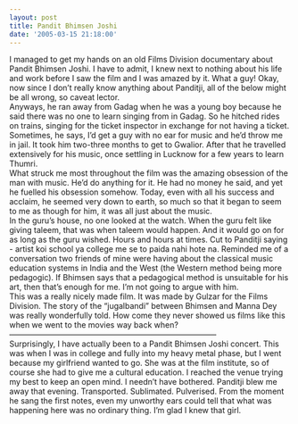 ```yaml
---
layout: post
title: Pandit Bhimsen Joshi
date: '2005-03-15 21:18:00'
---
```


I managed to get my hands on an old Films Division documentary about Pandit Bhimsen Joshi. I have to admit, I knew next to nothing about his life and work before I saw the film and I was amazed by it. What a guy! Okay, now since I don&rsquo;t really know anything about Panditji, all of the below might be all wrong, so caveat lector.<br/>
 Anyways, he ran away from Gadag when he was a young boy because he said there was no one to learn singing from in Gadag. So he hitched rides on trains, singing for the ticket inspector in exchange for not having a ticket. Sometimes, he says, I&rsquo;d get a guy with no ear for music and he&rsquo;d throw me in jail. It took him two-three months to get to Gwalior. After that he travelled extensively for his music, once settling in Lucknow for a few years to learn Thumri.<br/>
 What struck me most throughout the film was the amazing obsession of the man with music. He&rsquo;d do anything for it. He had no money he said, and yet he fuelled his obsession somehow. Today, even with all his success and acclaim, he seemed very down to earth, so much so that it began to seem to me as though for him, it was all just about the music. <br/>
 In the guru&rsquo;s house, no one looked at the watch. When the guru felt like giving taleem, that was when taleem would happen. And it would go on for as long as the guru wished. Hours and hours at times. Cut to Panditji saying - artist koi school ya college me se to paida nahi hote na. Reminded me of a conversation two friends of mine were having about the classical music education systems in India and the West (the Western method being more pedagogic). If Bhimsen says that a pedagogical method is unsuitable for his art, then that&rsquo;s enough for me. I&rsquo;m not going to argue with him.<br/>
 This was a really nicely made film. It was made by Gulzar for the Films Division. The story of the &ldquo;jugalbandi&rdquo; between Bhimsen and Manna Dey was really wonderfully told. How come they never showed us films like this when we went to the movies way back when?<br/>
&mdash;&mdash;&mdash;&mdash;&mdash;&mdash;&mdash;&mdash;&mdash;&mdash;&mdash;&mdash;&mdash;&mdash;&mdash;&mdash;&mdash;&mdash;&mdash;&mdash;&mdash;&mdash;&mdash;&mdash;&mdash;&mdash;&ndash;<br/>
 Surprisingly, I have actually been to a Pandit Bhimsen Joshi concert. This was when I was in college and fully into my heavy metal phase, but I went because my girlfriend wanted to go. She was at the film institute, so of course she had to give me a cultural education. I reached the venue trying my best to keep an open mind. I needn&rsquo;t have bothered. Panditji blew me away that evening. Transported. Sublimated. Pulverised. From the moment he sang the first notes, even my unworthy ears could tell that what was happening here was no ordinary thing. I&rsquo;m glad I knew that girl.